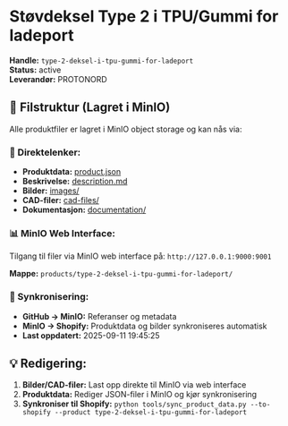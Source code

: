 # Støvdeksel Type 2 i TPU/Gummi for ladeport

**Handle:** `type-2-deksel-i-tpu-gummi-for-ladeport`  
**Status:** active  
**Leverandør:** PROTONORD

## 📁 Filstruktur (Lagret i MinIO)

Alle produktfiler er lagret i MinIO object storage og kan nås via:

### 🔗 Direktelenker:
- **Produktdata:** [product.json](http://127.0.0.1:9000/products/type-2-deksel-i-tpu-gummi-for-ladeport/product.json)
- **Beskrivelse:** [description.md](http://127.0.0.1:9000/products/type-2-deksel-i-tpu-gummi-for-ladeport/description.md)
- **Bilder:** [images/](http://127.0.0.1:9000/products/type-2-deksel-i-tpu-gummi-for-ladeport/images/)
- **CAD-filer:** [cad-files/](http://127.0.0.1:9000/products/type-2-deksel-i-tpu-gummi-for-ladeport/cad-files/)
- **Dokumentasjon:** [documentation/](http://127.0.0.1:9000/products/type-2-deksel-i-tpu-gummi-for-ladeport/documentation/)

### 📊 MinIO Web Interface:
Tilgang til filer via MinIO web interface på:
`http://127.0.0.1:9000:9001`

**Mappe:** `products/type-2-deksel-i-tpu-gummi-for-ladeport/`

### 🔄 Synkronisering:
- **GitHub → MinIO:** Referanser og metadata
- **MinIO → Shopify:** Produktdata og bilder synkroniseres automatisk
- **Last oppdatert:** 2025-09-11 19:45:25

## 💡 Redigering:
1. **Bilder/CAD-filer:** Last opp direkte til MinIO via web interface
2. **Produktdata:** Rediger JSON-filer i MinIO og kjør synkronisering
3. **Synkroniser til Shopify:** `python tools/sync_product_data.py --to-shopify --product type-2-deksel-i-tpu-gummi-for-ladeport`
